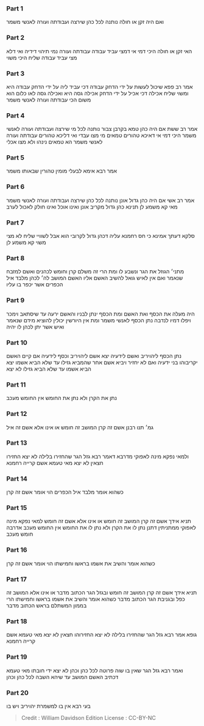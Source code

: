 
### Part 1
ואם היה זקן או חולה נותנה לכל כהן שירצה ועבודתה ועורה לאנשי משמר

### Part 2
האי זקן או חולה היכי דמי אי דמצי עביד עבודה עבודתה ועורה נמי תיהוי דידיה ואי דלא מצי עביד עבודה שליח היכי משוי

### Part 3
אמר רב פפא שיכול לעשות על ידי הדחק עבודה דכי עביד ליה על ידי הדחק עבודה היא ומשוי שליח אכילה דכי אכיל על ידי הדחק אכילה גסה היא ואכילה גסה לאו כלום הוא משום הכי עבודתה ועורה לאנשי משמר

### Part 4
אמר רב ששת אם היה כהן טמא בקרבן צבור נותנה לכל מי שירצה ועבודתה ועורה לאנשי משמר היכי דמי אי דאיכא טהורים טמאים מי מצו עבדי ואי דליכא טהורים עבודתה ועורה לאנשי משמר הא טמאים נינהו ולא מצו אכלי

### Part 5
אמר רבא אימא לבעלי מומין טהורין שבאותו משמר

### Part 6
אמר רב אשי אם היה כהן גדול אונן נותנה לכל כהן שירצה ועבודתה ועורה לאנשי משמר מאי קא משמע לן תנינא כהן גדול מקריב אונן ואינו אוכל ואינו חולק לאכול לערב

### Part 7
סלקא דעתך אמינא כי חס רחמנא עליה דכהן גדול לקרובי הוא אבל לשוויי שליח לא מצי משוי קא משמע לן

### Part 8
מתני׳ הגוזל את הגר ונשבע לו ומת הרי זה משלם קרן וחומש לכהנים ואשם למזבח שנאמר ואם אין לאיש גואל להשיב האשם אליו האשם המושב לה׳ לכהן מלבד איל הכפרים אשר יכפר בו עליו

### Part 9
היה מעלה את הכסף ואת האשם ומת הכסף ינתן לבניו והאשם ירעה עד שיסתאב וימכר ויפלו דמיו לנדבה נתן הכסף לאנשי משמר ומת אין היורשין יכולין להוציא מידם שנאמר ואיש אשר יתן לכהן לו יהיה

### Part 10
נתן הכסף ליהויריב ואשם לידעיה יצא אשם ליהויריב וכסף לידעיה אם קיים האשם יקריבוהו בני ידעיה ואם לא יחזיר ויביא אשם אחר שהמביא גזילו עד שלא הביא אשמו יצא הביא אשמו עד שלא הביא גזילו לא יצא

### Part 11
נתן את הקרן ולא נתן את החומש אין החומש מעכב

### Part 12
גמ׳ תנו רבנן אשם זה קרן המושב זה חומש או אינו אלא אשם זה איל

### Part 13
ולמאי נפקא מינה לאפוקי מדרבא דאמר רבא גזל הגר שהחזירו בלילה לא יצא החזירו חצאין לא יצא מאי טעמא אשם קרייה רחמנא

### Part 14
כשהוא אומר מלבד איל הכפרים הוי אומר אשם זה קרן

### Part 15
תניא אידך אשם זה קרן המושב זה חומש או אינו אלא אשם זה חומש למאי נפקא מינה לאפוקי ממתניתין דתנן נתן לו את הקרן ולא נתן לו את החומש אין החומש מעכב אדרבה חומש מעכב

### Part 16
כשהוא אומר והשיב את אשמו בראשו וחמישתו הוי אומר אשם זה קרן

### Part 17
תניא אידך אשם זה קרן המושב זה חומש ובגזל הגר הכתוב מדבר או אינו אלא המושב זה כפל ובגניבת הגר הכתוב מדבר כשהוא אומר והשיב את אשמו בראשו וחמישתו הרי בממון המשתלם בראש הכתוב מדבר

### Part 18
גופא אמר רבא גזל הגר שהחזירו בלילה לא יצא החזירוהו חצאין לא יצא מאי טעמא אשם קרייה רחמנא

### Part 19
ואמר רבא גזל הגר שאין בו שוה פרוטה לכל כהן וכהן לא יצא ידי חובתו מאי טעמא דכתיב האשם המושב עד שיהא השבה לכל כהן וכהן

### Part 20
בעי רבא אין בו למשמרת יהויריב ויש בו

>Credit : William Davidson Edition
>License : CC-BY-NC